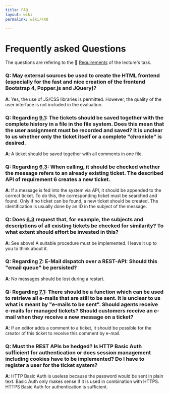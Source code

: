 ```yaml
---
title: FAQ
layout: wiki
permalink: wiki/FAQ

---
```


# Frequently asked Questions

The questions are refering to the :book: [Requirements](Requirements.md) of the
lecture's task.

### Q: May external sources be used to create the HTML frontend (especially for the fast and nice creation of the frontend Bootstrap 4, Popper.js and JQuery)?

**A**: Yes, the use of JS/CSS libraries is permitted. However, the
quality of the user interface is not included in the evaluation.

### Q: Regarding [9.1](Requirements.md#9-storage): The tickets should be saved together with the complete history in a file in the file system. Does this mean that the user assignment must be recorded and saved? It is unclear to us whether only the ticket itself or a complete "chronicle" is desired.

**A**: A ticket should be saved together with all comments in one
file.

### Q: Regarding [6.3](Requirements.md#6-e-mail-recipience-over-a-rest-api): When calling, it should be checked whether the message refers to an already existing ticket. The described API of requirement 6 creates a new ticket.

**A**: If a message is fed into the system via API, it should be
appended to the correct ticket. To do this, the corresponding ticket
must be searched and found. Only if no ticket can be found, a new
ticket should be created. The identification is usually done by an
ID in the subject of the message.

### Q: Does [6.3](Requirements.md#6-e-mail-recipience-over-a-rest-api) request that, for example, the subjects and descriptions of all existing tickets be checked for similarity? To what extent should effort be invested in this?

**A**: See above! A suitable procedure must be implemented. I leave
it up to you to think about it.

### Q: Regarding [7](Requirements.md#7-e-mail-dispatch-over-a-rest-api): E-Mail dispatch over a REST-API: Should this "email queue" be persisted?

**A**: No messages should be lost during a restart.

### Q: Regarding [7.1](Requirements.md#7-e-mail-dispatch-over-a-rest-api): There should be a function which can be used to retrieve all e-mails that are still to be sent. It is unclear to us what is meant by "e-mails to be sent". Should agents receive e-mails for managed tickets? Should customers receive an e-mail when they receive a new message on a ticket?

**A**: If an editor adds a comment to a ticket, it should be possible
for the creator of this ticket to receive this comment by e-mail.

### Q: Must the REST APIs be hedged? Is HTTP Basic Auth sufficient for authentication or does session management including cookies have to be implemented? Do I have to register a user for the ticket system?

**A**: HTTP Basic Auth is useless because the password would be
sent in plain text. Basic Auth only makes sense if it is used in
combination with HTTPS. HTTPS Basic Auth for authentication is
sufficient.
